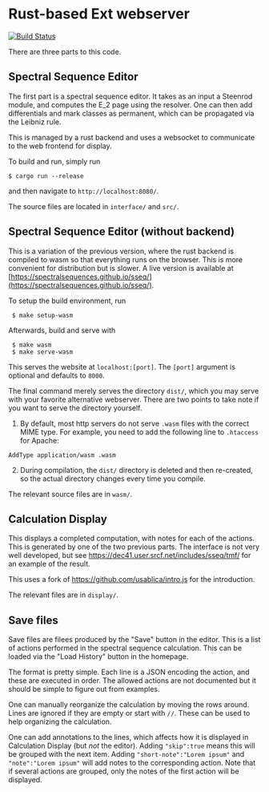 # Rust-based Ext webserver
[![Build Status](https://travis-ci.com/SpectralSequences/rust_webserver.svg?branch=master)](https://travis-ci.com/SpectralSequences/rust_webserver)

There are three parts to this code.
## Spectral Sequence Editor
The first part is a spectral sequence editor. It takes as an input a Steenrod
module, and computes the E_2 page using the resolver. One can then add
differentials and mark classes as permanent, which can be propagated via the
Leibniz rule.

This is managed by a rust backend and uses a websocket to communicate to the
web frontend for display.

To build and run, simply run
```console
$ cargo run --release
```
and then navigate to `http://localhost:8080/`.

The source files are located in `interface/` and `src/`.

## Spectral Sequence Editor (without backend)
This is a variation of the previous version, where the rust backend is compiled
to wasm so that everything runs on the browser. This is more convenient for
distribution but is slower. A live version is available at
[https://spectralsequences.github.io/sseq/](https://spectralsequences.github.io/sseq/).

To setup the build environment, run
```console
 $ make setup-wasm
```

Afterwards, build and serve with
```console
 $ make wasm
 $ make serve-wasm
```
This serves the website at `localhost:[port]`. The `[port]` argument is optional and defaults to `8000`.

The final command merely serves the directory `dist/`, which you may serve with
your favorite alternative webserver. There are two points to take note if
you want to serve the directory yourself.

1. By default, most http servers do not serve `.wasm` files with the correct
   MIME type. For example, you need to add the following line to `.htaccess`
   for Apache:
```
AddType application/wasm .wasm
```

2. During compilation, the `dist/` directory is deleted and then re-created, so
   the actual directory changes every time you compile.

The relevant source files are in `wasm/`.

## Calculation Display
This displays a completed computation, with notes for each of the actions. This
is generated by one of the two previous parts. The interface is not very well
developed, but see https://dec41.user.srcf.net/includes/sseq/tmf/ for an
example of the result.

This uses a fork of https://github.com/usablica/intro.js for the introduction.

The relevant files are in `display/`.

## Save files
Save files are filees produced by the "Save" button in the editor. This is a list of actions performed in the spectral sequence calculation. This can be loaded via the "Load History" button in the homepage.

The format is pretty simple. Each line is a JSON encoding the action, and these are executed in order. The allowed actions are not documented but it should be simple to figure out from examples.

One can manually reorganize the calculation by moving the rows around. Lines are ignored if they are empty or start with `//`. These can be used to help organizing the calculation.

One can add annotations to the lines, which affects how it is displayed in Calculation Display (but *not* the editor). Adding `"skip":true` means this will be grouped with the next item. Adding `"short-note":"Lorem ipsum"` and `"note":"Lorem ipsum"` will add notes to the corresponding action. Note that if several actions are grouped, only the notes of the first action will be displayed.
